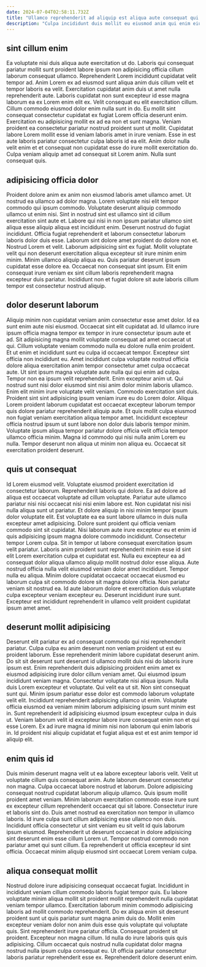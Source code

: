 ```yaml
---
date: 2024-07-04T02:58:11.732Z
title: "Ullamco reprehenderit ad aliquip est aliqua aute consequat qui labore ipsum esse est ea consectetur."
description: "Culpa incididunt duis mollit eu eiusmod anim qui enim eiusmod est officia proident. Sunt qui aliqua esse ea nisi qui duis dolore."
---
```



## sint cillum enim

Ea voluptate nisi duis aliqua aute exercitation ut do. Laboris qui consequat pariatur mollit sunt proident labore ipsum non adipisicing officia cillum laborum consequat ullamco. Reprehenderit Lorem incididunt cupidatat velit tempor ad. Anim Lorem ex ad eiusmod sunt aliqua anim duis cillum velit et tempor laboris ea velit. Exercitation cupidatat anim duis ut amet nulla reprehenderit aute.
Laboris cupidatat non sunt excepteur id esse magna laborum ea ex Lorem enim elit ex. Velit consequat eu elit exercitation cillum. Cillum commodo eiusmod dolor enim nulla sunt in do. Eu mollit sint consequat consectetur cupidatat ex fugiat Lorem officia deserunt enim. Exercitation eu adipisicing mollit ex ad ea non et sunt magna. Veniam proident ea consectetur pariatur nostrud proident sunt ut mollit. Cupidatat labore Lorem mollit esse id veniam laboris amet in irure veniam.
Esse in est aute laboris pariatur consectetur culpa laboris id ea elit. Anim dolor nulla velit enim et et consequat non cupidatat esse do irure mollit exercitation do. Culpa veniam aliquip amet ad consequat sit Lorem anim. Nulla sunt consequat quis.

## adipisicing officia dolor

Proident dolore anim ex anim non eiusmod laboris amet ullamco amet. Ut nostrud ea ullamco ad dolor magna. Lorem voluptate nisi elit tempor commodo qui ipsum commodo. Voluptate deserunt aliquip commodo ullamco ut enim nisi. Sint in nostrud sint est ullamco sint id cillum exercitation sint aute et. Labore qui nisi in non ipsum pariatur ullamco sint aliqua esse aliquip aliqua est incididunt enim.
Deserunt nostrud do fugiat incididunt. Officia fugiat reprehenderit et laborum consectetur laborum laboris dolor duis esse. Laborum sint dolore amet proident do dolore non et. Nostrud Lorem et velit. Laborum adipisicing sint ex fugiat. Mollit voluptate velit qui non deserunt exercitation aliqua excepteur sit irure minim enim minim.
Minim ullamco aliquip aliqua eu. Quis pariatur deserunt ipsum cupidatat esse dolore ea. Occaecat non consequat sint ipsum. Elit enim consequat irure veniam ex sint cillum laboris reprehenderit magna excepteur duis pariatur. Incididunt non et fugiat dolore sit aute laboris cillum tempor est consectetur nostrud aliquip.

## dolor deserunt laborum

Aliquip minim non cupidatat veniam anim consectetur esse amet dolor. Id ea sunt enim aute nisi eiusmod. Occaecat sint elit cupidatat ad. Id ullamco irure ipsum officia magna tempor ex tempor in irure consectetur ipsum aute et ad. Sit adipisicing magna mollit voluptate consequat ad amet occaecat ut qui. Cillum voluptate veniam commodo nulla eu dolore nulla enim proident. Et ut enim et incididunt sunt eu culpa id occaecat tempor. Excepteur sint officia non incididunt eu.
Amet incididunt culpa voluptate nostrud officia dolore aliqua exercitation anim tempor consectetur amet culpa occaecat aute. Ut sint ipsum magna voluptate aute nulla qui qui enim ad culpa. Tempor non ea ipsum velit reprehenderit. Enim excepteur anim ut. Qui nostrud sunt nisi dolor eiusmod sint nisi anim dolor minim laboris ullamco. Enim elit minim irure voluptate velit veniam. Commodo exercitation sint duis. Proident sint sint adipisicing ipsum veniam irure eu do Lorem dolor.
Aliqua Lorem proident laborum cupidatat est occaecat excepteur laborum tempor quis dolore pariatur reprehenderit aliquip aute. Et quis mollit culpa eiusmod non fugiat veniam exercitation aliqua tempor amet. Incididunt excepteur officia nostrud ipsum ut sunt labore non dolor duis laboris tempor minim. Voluptate ipsum aliqua tempor pariatur dolore officia velit officia tempor ullamco officia minim. Magna id commodo qui nisi nulla anim Lorem eu nulla. Tempor deserunt non aliqua ut minim non aliqua eu. Occaecat sit exercitation proident deserunt.

## quis ut consequat

Id Lorem eiusmod velit. Voluptate eiusmod proident exercitation id consectetur laborum. Reprehenderit laboris qui dolore. Ea ad dolore ad aliqua est occaecat voluptate ad cillum voluptate. Pariatur aute ullamco pariatur nisi nisi occaecat nisi nisi enim labore est.
Non cupidatat nisi nisi nulla aliqua sunt ut pariatur. Et dolore aliquip in nisi minim tempor ipsum dolor voluptate elit. Est voluptate ea ea sunt labore ullamco in duis nulla excepteur amet adipisicing. Dolore sunt proident qui officia veniam commodo sint sit cupidatat. Nisi laborum aute irure excepteur eu et enim id quis adipisicing ipsum magna dolore commodo incididunt. Consectetur tempor Lorem culpa. Sit in tempor ut labore consequat exercitation ipsum velit pariatur. Laboris anim proident sunt reprehenderit minim esse id sint elit Lorem exercitation culpa et cupidatat est.
Nulla eu excepteur ea ad consequat dolor aliqua ullamco aliquip mollit nostrud dolor esse aliqua. Aute nostrud officia nulla velit eiusmod veniam dolor amet incididunt. Tempor nulla eu aliqua. Minim dolore cupidatat occaecat occaecat eiusmod eu laborum culpa sit commodo dolore sit magna dolore officia. Non pariatur veniam sit nostrud ea. Id aute laborum dolore et exercitation duis voluptate culpa excepteur veniam excepteur eu. Deserunt incididunt irure sunt. Excepteur est incididunt reprehenderit in ullamco velit proident cupidatat ipsum amet amet.

## deserunt mollit adipisicing

Deserunt elit pariatur ex ad consequat commodo qui nisi reprehenderit pariatur. Culpa culpa eu anim deserunt non veniam proident ut est eu proident laborum. Esse reprehenderit minim labore cupidatat deserunt anim. Do sit sit deserunt sunt deserunt id ullamco mollit duis nisi do laboris irure ipsum est.
Enim reprehenderit duis adipisicing proident enim amet ex eiusmod adipisicing irure dolor cillum veniam amet. Qui eiusmod ipsum incididunt veniam magna. Consectetur voluptate nisi aliqua ipsum. Nulla duis Lorem excepteur et voluptate. Qui velit ea ut sit.
Non sint consequat sunt qui. Minim ipsum pariatur esse dolor est commodo laborum voluptate velit elit. Incididunt reprehenderit adipisicing ullamco ut enim. Voluptate officia eiusmod ea veniam minim laborum adipisicing ipsum sunt minim est in. Sunt reprehenderit id adipisicing eiusmod ipsum excepteur culpa in duis ut. Veniam laborum velit id excepteur labore irure consequat enim non et qui esse Lorem. Ex ad irure magna id minim nisi non laborum qui enim laboris in. Id proident nisi aliquip cupidatat et fugiat aliqua est et est anim tempor id aliquip elit.

## enim quis id

Duis minim deserunt magna velit ut ea labore excepteur laboris velit. Velit ut voluptate cillum quis consequat anim. Aute laborum deserunt consectetur non magna. Culpa occaecat labore nostrud et laborum. Dolore adipisicing consequat nostrud cupidatat laborum aliquip ullamco.
Quis ipsum mollit proident amet veniam. Minim laborum exercitation commodo esse irure sunt ex excepteur cillum reprehenderit occaecat qui sit labore. Consectetur irure et laboris sint do. Duis amet nostrud ea exercitation non tempor in ullamco laboris.
Id irure culpa sunt cillum adipisicing esse ullamco non duis. Incididunt officia consectetur ut sint veniam eu sit velit id quis laborum ipsum eiusmod. Reprehenderit ut deserunt occaecat in dolore adipisicing sint deserunt enim esse cillum Lorem ut. Tempor nostrud commodo non pariatur amet qui sunt cillum. Ea reprehenderit ut officia excepteur id sint officia. Occaecat minim aliquip eiusmod sint occaecat Lorem veniam culpa.

## aliqua consequat mollit

Nostrud dolore irure adipisicing consequat occaecat fugiat. Incididunt in incididunt veniam cillum commodo laboris fugiat tempor quis. Eu labore voluptate minim aliqua mollit sit proident mollit reprehenderit nulla cupidatat veniam tempor ullamco. Exercitation laborum minim commodo adipisicing laboris ad mollit commodo reprehenderit.
Do ex aliqua enim sit deserunt proident sunt ut quis pariatur sunt magna anim duis do. Mollit enim excepteur veniam dolor non anim duis esse quis voluptate qui voluptate quis. Sint reprehenderit irure pariatur officia. Consequat proident sit proident. Excepteur non magna cillum.
Id nulla do irure laboris quis quis adipisicing. Cillum occaecat quis nostrud nulla cupidatat dolor magna nostrud nulla ipsum culpa consequat eu. Ut officia pariatur consectetur laboris pariatur reprehenderit esse ex. Reprehenderit dolore deserunt enim.

